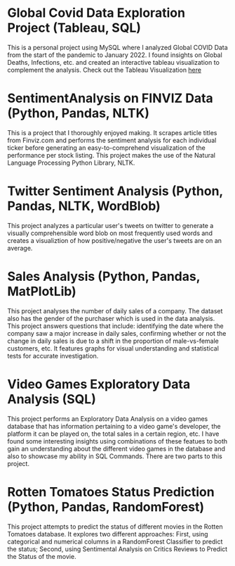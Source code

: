 # Global Covid Data Exploration Project (Tableau, SQL)
This is a personal project using MySQL where I analyzed Global COVID Data from the start of the pandemic to January 2022. 
I found insights on Global Deaths, Infections, etc. and created an interactive tableau visualization to complement the analysis.
Check out the Tableau Visualization [here](https://public.tableau.com/app/profile/krishna.tej.bhat7962/viz/GlobalCOVID-19DataAsofJanuary2022/Dashboard1)


# SentimentAnalysis on FINVIZ Data (Python, Pandas, NLTK)
This is a project that I thoroughly enjoyed making. It scrapes article titles from Finviz.com and performs the sentiment analysis for each individual ticker before generating an easy-to-comprehend visualization of the performance per stock listing. This project makes the use of the Natural Language Processing Python Library, NLTK. 

# Twitter Sentiment Analysis (Python, Pandas, NLTK, WordBlob)
This project analyzes a particular user's tweets on twitter to generate a visually comprehensible word blob on most frequently used words and creates a visualiztion of how positive/negative the user's tweets are on an average.

# Sales Analysis (Python, Pandas, MatPlotLib)
This project analyses the number of daily sales of a company. The dataset also has the gender of the purchaser which is used in the data analysis. This project answers questions that include: identifying the date where the company saw a major increase in daily sales, confirming whether or not the change in daily sales is due to a shift in the proportion of male-vs-female customers, etc. It features graphs for visual understanding and statistical tests for accurate investigation.

# Video Games Exploratory Data Analysis (SQL)
This project performs an Exploratory Data Analysis on a video games database that has information pertaining to a video game's developer, the platform it can be played on, the total sales in a certain region, etc. I have found some interesting insights using combinations of these featues to both gain an understanding about the different video games in the database and also to showcase my ability in SQL Commands. There are two parts to this project.

# Rotten Tomatoes Status Prediction (Python, Pandas, RandomForest)
This project attempts to predict the status of different movies in the Rotten Tomatoes database. It explores two different approaches: First, using categorical and numerical columns in a RandomForest Classifier to predict the status; Second, using Sentimental Analysis on Critics Reviews to Predict the Status of the movie.

